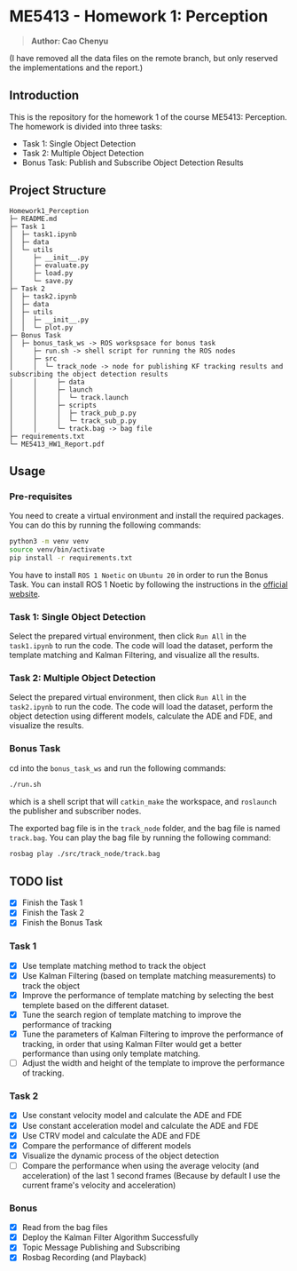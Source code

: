 # ME5413 - Homework 1: Perception

> **Author: Cao Chenyu**

(I have removed all the data files on the remote branch, but only reserved the implementations and the report.)

## Introduction

This is the repository for the homework 1 of the course ME5413: Perception. The homework is divided into three tasks:

- Task 1: Single Object Detection
- Task 2: Multiple Object Detection
- Bonus Task: Publish and Subscribe Object Detection Results

## Project Structure

``` plaintxt
Homework1_Perception
├─ README.md
├─ Task 1
│  ├─ task1.ipynb
│  ├─ data
│  └─ utils
│     ├─ __init__.py
│     ├─ evaluate.py
│     ├─ load.py
│     └─ save.py
├─ Task 2
│  ├─ task2.ipynb
│  ├─ data
│  ├─ utils
│  │  ├─ __init__.py
│  │  └─ plot.py
├─ Bonus Task
│  ├─ bonus_task_ws -> ROS workspsace for bonus task
│     ├─ run.sh -> shell script for running the ROS nodes
│     ├─ src
│     │  └─ track_node -> node for publishing KF tracking results and subscribing the object detection results
│     │     ├─ data
│     │     ├─ launch
│     │     │  └─ track.launch
│     │     ├─ scripts
│     │     │  ├─ track_pub_p.py
│     │     │  └─ track_sub_p.py
│     │     └─ track.bag -> bag file
├─ requirements.txt
└─ ME5413_HW1_Report.pdf
```

## Usage

### Pre-requisites

You need to create a virtual environment and install the required packages. You can do this by running the following commands:

```bash
python3 -m venv venv
source venv/bin/activate
pip install -r requirements.txt
```

You have to install `ROS 1 Noetic` on `Ubuntu 20` in order to run the Bonus Task. You can install ROS 1 Noetic by following the instructions in the [official website](http://wiki.ros.org/noetic/Installation/Ubuntu).

### Task 1: Single Object Detection

Select the prepared virtual environment, then click `Run All` in the `task1.ipynb` to run the code. The code will load the dataset, perform the template matching and Kalman Filtering, and visualize all the results.

### Task 2: Multiple Object Detection

Select the prepared virtual environment, then click `Run All` in the `task2.ipynb` to run the code. The code will load the dataset, perform the object detection using different models, calculate the ADE and FDE, and visualize the results.

### Bonus Task

cd into the `bonus_task_ws` and run the following commands:

```bash
./run.sh
```

which is a shell script that will `catkin_make` the workspace, and `roslaunch` the publisher and subscriber nodes.

The exported bag file is in the `track_node` folder, and the bag file is named `track.bag`. You can play the bag file by running the following command:

```bash
rosbag play ./src/track_node/track.bag
```

## TODO list

- [x] Finish the Task 1
- [x] Finish the Task 2
- [x] Finish the Bonus Task

### Task 1

- [x] Use template matching method to track the object
- [x] Use Kalman Filtering (based on template matching measurements) to track the object
- [x] Improve the performance of template matching by selecting the best templete based on the different dataset.
- [x] Tune the search region of template matching to improve the performance of tracking
- [x] Tune the parameters of Kalman Filtering to improve the performance of tracking, in order that using Kalman Filter would get a better performance than using only template matching.
- [ ] Adjust the width and height of the template to improve the performance of tracking.

### Task 2

- [x] Use constant velocity model and calculate the ADE and FDE
- [x] Use constant acceleration model and calculate the ADE and FDE
- [x] Use CTRV model and calculate the ADE and FDE
- [x] Compare the performance of different models
- [x] Visualize the dynamic process of the object detection
- [ ] Compare the performance when using the average velocity (and acceleration) of the last 1 second frames (Because by default I use the current frame's velocity and acceleration)

### Bonus

- [x] Read from the bag files
- [x] Deploy the Kalman Filter Algorithm Successfully
- [x] Topic Message Publishing and Subscribing
- [x] Rosbag Recording (and Playback)
